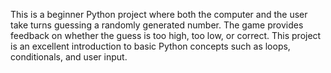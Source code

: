 This is a beginner Python project where both the computer and the user take turns guessing a randomly generated number. 
The game provides feedback on whether the guess is too high, too low, or correct. This project is an excellent introduction to basic Python concepts such as loops, conditionals, and user input.
